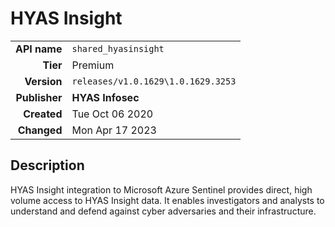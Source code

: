 # HYAS Insight
| | |
|-:|-|
|**API name**|`shared_hyasinsight`|
|**Tier**|Premium|
|**Version**|`releases/v1.0.1629\1.0.1629.3253`|
|**Publisher**|**HYAS Infosec**|
|**Created**|Tue Oct 06 2020|
|**Changed**|Mon Apr 17 2023|

## Description
HYAS Insight integration to Microsoft Azure Sentinel provides direct, high volume access to HYAS Insight data. It enables investigators and analysts to understand and defend against cyber adversaries and their infrastructure.
